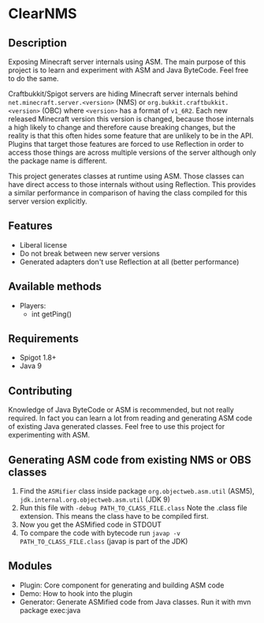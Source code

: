 # ClearNMS

## Description

Exposing Minecraft server internals using ASM. The main purpose of this project is to learn and experiment with ASM
and Java ByteCode. Feel free to do the same.

Craftbukkit/Spigot servers are hiding Minecraft server internals
behind `net.minecraft.server.<version>` (NMS) or `org.bukkit.craftbukkit.<version>` (OBC) where `<version>` has a format
of `v1_6R2`. Each new released Minecraft version this version is changed, because those internals a high likely to 
change and therefore cause breaking changes, but the reality is that this often hides some feature that are unlikely
to be in the API. Plugins that target those features are forced to use Reflection in order to access those things
are across multiple versions of the server although only the package name is different.

This project generates classes at runtime using ASM. Those classes can have direct access to those internals without
using Reflection. This provides a similar performance in comparison of having the class compiled for this server 
version explicitly.

## Features

* Liberal license
* Do not break between new server versions
* Generated adapters don't use Reflection at all (better performance)

## Available methods 

* Players:
    * int getPing()

## Requirements

* Spigot 1.8+
* Java 9

## Contributing

Knowledge of Java ByteCode or ASM is recommended, but not really required. In fact you can learn a lot from reading
and generating ASM code of existing Java generated classes. Feel free to use this project for experimenting with ASM.

## Generating ASM code from existing NMS or OBS classes

1. Find the `ASMifier` class inside package `org.objectweb.asm.util` (ASM5), 
`jdk.internal.org.objectweb.asm.util` (JDK 9)
2. Run this file with `-debug PATH_TO_CLASS_FILE.class` 
Note the .class file extension. This means the class have to be compiled first.
3. Now you get the ASMified code in STDOUT
4. To compare the code with bytecode run `javap -v PATH_TO_CLASS_FILE.class` (javap is part of the JDK)

## Modules

* Plugin: Core component for generating and building ASM code
* Demo: How to hook into the plugin
* Generator: Generate ASMified code from Java classes. Run it with mvn package exec:java
